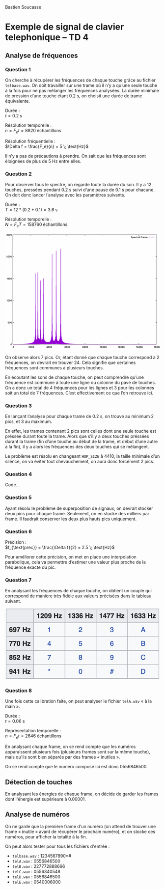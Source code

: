 Bastien Soucasse

# Exemple de signal de clavier telephonique – TD 4

## Analyse de fréquences

### Question 1

On cherche à récupérer les fréquences de chaque touche grâce au fichier `telbase.wav`. On doit travailler sur une trame où il n’y a qu’une seule touche à la fois pour ne pas mélanger les fréquences analysées. La durée minimale de pression d’une touche étant 0.2 s, on choisit une durée de trame équivalente.

Durée :\
$t = 0.2 \; \text{s}$

Résolution temporelle :\
$n = F_e t = 8820 \; \text{échantillons}$

Résolution fréquentielle :\
$\Delta f = \frac{F_e}{n} = 5 \; \text{Hz}$

Il n’y a pas de précautions à prendre. On sait que les fréquences sont éloignées de plus de 5 Hz entre elles.

### Question 2

Pour observer tous le spectre, on regarde toute la durée du son. Il y a 12 touches, pressées pendant 0.2 s suivi d’une pause de 0.1 s pour chacune. On doit donc lancer l’analyse avec les paramètres suivants.

Durée :\
$T = 12 * (0.2 + 0.1) = 3.6 \; \text{s}$

Résolution temporelle :\
$N = F_e T = 158760 \; \text{échantillons}$

![Spectre du signal complet](full_signal_spectrum.png)

On observe alors 7 pics. Or, étant donné que chaque touche correspond à 2 fréquences, on devrait en trouver 24. Cela signifie que certaines fréquences sont communes à plusieurs touches.

En écoutant les sons de chaque touche, on peut comprendre qu’une fréquence est commune à toute une ligne ou colonne du pavé de touches. On a donc un total de 4 fréquences pour les lignes et 3 pour les colonnes soit un total de 7 fréquences. C’est effectivement ce que l’on retrouve ici.

### Question 3

En lançant l’analyse pour chaque trame de 0.2 s, on trouve au minimum 2 pics, et 3 au maximum.

En effet, les trames contenant 2 pics sont celles dont une seule touche est préssée durant toute la trame. Alors que s’il y a deux touches préssées durant la trame (fin d’une touche au début de la trame, et début d’une autre à la fin), il y a alors les fréquences des deux touches qui se mélangent.

Le problème est résolu en changeant `HOP_SIZE` à 4410, la taille minimale d’un silence, on va éviter tout chevauchement, on aura donc forcément 2 pics.

### Question 4

Code…

### Question 5

Ayant résolu le problème de superposition de signaux, on devrait stocker deux pics pour chaque frame. Seulement, on en stocke des milliers par frame. Il faudrait conserver les deux plus hauts pics uniquement.

### Question 6

Précision :\
$f_{\text{prec}} = \frac{\Delta f}{2} = 2.5 \; \text{Hz}$

Pour améliorer cette précision, on met en place une interpolation parabolique, cela va permettre d’estimer une valeur plus proche de la fréquence exacte du pic.

### Question 7

En analysant les fréquences de chaque touche, on obtient un couple qui correspond de manière très fidèle aux valeurs précisées dans le tableau suivant.

![Fréquences par touche](key_frequencies.png)

### Question 8

Une fois cette calibration faite, on peut analyser le fichier `telA.wav` « à la main ».

Durée :\
$t = 0.06 \; \text{s}$

Représentation temporelle :\
$n = F_e t = 2646 \; \text{échantillons}$

En analysant chaque frame, on se rend compte que les numéros apparaissent plusieurs fois (plusieurs frames sont sur la même touche), mais qu'ils sont bien séparés par des frames « inutiles ».

On se rend compte que le numéro composé ici est donc 0556846500.

## Détection de touches

En analysant les énergies de chaque frame, on décide de garder les frames dont l'énergie est supérieure à 0.00001.

## Analyse de numéros

On ne garde que la première frame d'un numéro (on attend de trouver une frame « inutile » avant de récupérer le prochain numéro), et on stocke ces numéros, pour afficher la totalité à la fin.

On peut alors tester pour tous les fichiers d'entrée :
- `telbase.wav` : 1234567890*#
- `telA.wav` : 0556846500
- `telB.wav` : 227772888666
- `telC.wav` : 0556340548
- `telD.wav` : 0556846500
- `telE.wav` : 0540006000
